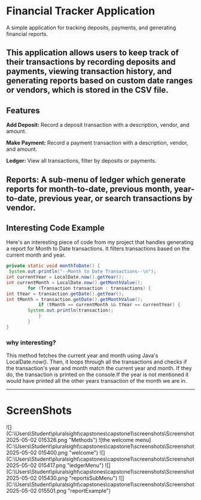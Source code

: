 # Financial Tracker Application
A simple application for tracking deposits, payments, and generating financial reports.

This application allows users to keep track of their transactions by recording deposits and payments, viewing 
transaction history, and generating reports based on custom date ranges or vendors, which is stored in the CSV file.
---
## Features
**Add Deposit:** Record a deposit transaction with a description, vendor, and amount.

**Make Payment:** Record a payment transaction with a description, vendor, and amount.

**Ledger:** View all transactions, filter by deposits or payments.

**Reports:** A sub-menu of ledger which generate reports for month-to-date, previous month, year-to-date, previous year, or
search transactions by vendor.
---
## Interesting Code Example
Here's an interesting piece of code from my project that handles generating a report for Month to Date transactions. 
It filters transactions based on the current month and year.
```java
private static void monthToDate() {
 System.out.println("--Month to Date Transactions--\n");
int currentYear = LocalDate.now().getYear();
int currentMonth = LocalDate.now().getMonthValue();
        for (Transaction transaction : transactions) {
int tYear = transaction.getDate().getYear();
int tMonth = transaction.getDate().getMonthValue();
            if (tMonth == currentMonth && tYear == currentYear) {
        System.out.println(transaction);
            }
        }
}
```
### why interesting?
This method fetches the current year and month using Java's LocalDate.now(). Then, it loops through all the 
transactions and checks if the transaction's year and month match the current year and month. If they do, the 
transaction is printed on the console.If the year is not mentioned it would have printed all the other years transaction 
of the month we are in. 

---
# ScreenShots
![](C:\Users\Student\pluralsight\capstones\capstone1\screenshots\Screenshot 2025-05-02 015326.png "Methods")
![the welcome menu](C:\Users\Student\pluralsight\capstones\capstone1\screenshots\Screenshot 2025-05-02 015400.png "welcome")
![](C:\Users\Student\pluralsight\capstones\capstone1\screenshots\Screenshot 2025-05-02 015417.png "ledgerMenu")
![](C:\Users\Student\pluralsight\capstones\capstone1\screenshots\Screenshot 2025-05-02 015430.png "reportsSubMenu")
![](C:\Users\Student\pluralsight\capstones\capstone1\screenshots\Screenshot 2025-05-02 015501.png "reportExample")

